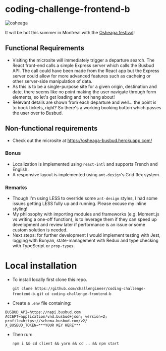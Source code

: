 # coding-challenge-frontend-b

![osheaga](https://cloud.githubusercontent.com/assets/1574577/12971188/13471bd0-d066-11e5-8729-f0ca5375752e.png)

It will be hot this summer in Montreal with the [Osheaga festival](http://www.osheaga.com/)!

## Functional Requirements

* Visiting the microsite will immediately trigger a departure search. The React front-end calls a simple Express server which calls the Busbud API. The call could have been made from the React app but the Express server could allow for more advanced features such as cacheing or other server-side manipulation of data.
* As this is to be a single-purpose site for a given origin, destination and date, there seems like no point making the user navigate through form elements, so let's get loading and not hang about!
* Relevant details are shown from each departure and well... the point is to book tickets, right? So there's a working booking button which passes the user over to Busbud.

## Non-functional requirements

* Check out the microsite at https://osheaga-busbud.herokuapp.com/

### Bonus

* Localization is implemented using `react-intl` and supports French and English.
* A responsive layout is implemented using `ant-design`'s Grid flex system.

### Remarks

* Though I'm using LESS to override some `ant-design` styles, I had some issues getting LESS fully up and running. Please excuse my inline styling!
* My philosophy with importing modules and frameworks (e.g. Moment.js vs writing a one-off function), is to leverage them if they can speed up development and review later if performance is an issue or some custom solution is needed.
* Next steps: for further development I would implement testing with Jest, logging with Bunyan, state-management with Redux and type checking with TypeScript or `prop-types`.

# Local installation

* To install locally first clone this repo.

  `git clone https://github.com/challengineer/coding-challenge-frontend-b.git`
  `cd coding-challenge-frontend-b`

* Create a `.env` file containing:

```
BUSBUD_API=https://napi.busbud.com
ACCEPT=application/vnd.busbud+json; version=2; profile=https://schema.busbud.com/v2/
X_BUSBUD_TOKEN=***YOUR KEY HERE***
```

* Then run:

  `npm i && cd client && yarn && cd .. && npm start`
